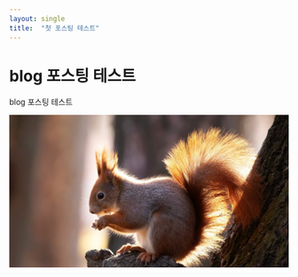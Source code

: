 ```yaml
---
layout: single
title:  "첫 포스팅 테스트"
---
```


# blog 포스팅 테스트

blog 포스팅 테스트

![](/images/2024-02-10-18-32-42.png)